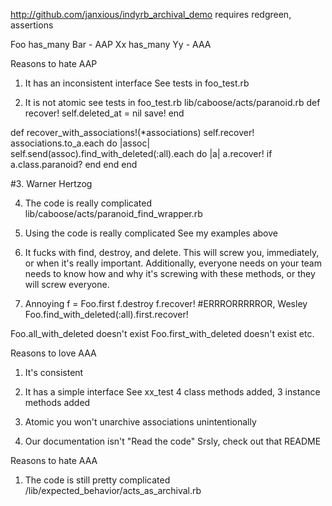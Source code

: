 http://github.com/janxious/indyrb_archival_demo
requires redgreen, assertions

Foo has_many Bar - AAP
Xx has_many Yy - AAA

Reasons to hate AAP
1. It has an inconsistent interface
See tests in foo_test.rb

2. It is not atomic
see tests in foo_test.rb
lib/caboose/acts/paranoid.rb
  def recover!
    self.deleted_at = nil
    save!
  end
   
  def recover_with_associations!(*associations)
    self.recover!
    associations.to_a.each do |assoc|
      self.send(assoc).find_with_deleted(:all).each do |a|
        a.recover! if a.class.paranoid?
      end
    end
  end


#3. Warner Hertzog

4. The code is really complicated
lib/caboose/acts/paranoid_find_wrapper.rb

5. Using the code is really complicated
See my examples above

6. It fucks with find, destroy, and delete.  This will screw you, immediately, or when it's really important. Additionally, everyone needs on your team needs to know how and why it's screwing with these methods, or they will screw everyone.

7. Annoying
f = Foo.first
f.destroy
f.recover! #ERRRORRRRROR, Wesley
Foo.find_with_deleted(:all).first.recover!

Foo.all_with_deleted doesn't exist
Foo.first_with_deleted doesn't exist
etc.


Reasons to love AAA
1. It's consistent

2. It has a simple interface
See xx_test
4 class methods added, 3 instance methods added

3. Atomic
you won't unarchive associations unintentionally

4. Our documentation isn't "Read the code"
Srsly, check out that README

Reasons to hate AAA
1. The code is still pretty complicated
/lib/expected_behavior/acts_as_archival.rb
